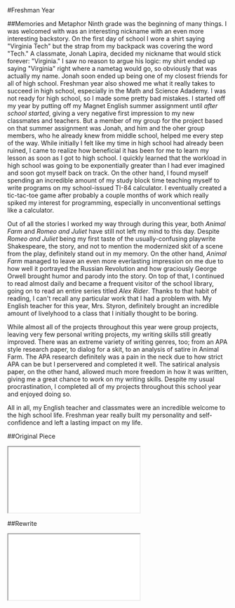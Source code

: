 #Freshman Year

##Memories and Metaphor
Ninth grade was the beginning of many things. I was welcomed with was an interesting nickname with an even more interesting backstory. On the first day of school I wore a shirt saying "Virginia Tech" but the strap from my backpack was covering the word "Tech." A classmate, Jonah Lapira, decided my nickname that would stick forever: "Virginia." I saw no reason to argue his logic: my shirt ended up saying "Virginia" right where a nametag would go, so obviously that was actually my name. Jonah soon ended up being one of my closest friends for all of high school. Freshman year also showed me what it really takes to succeed in high school, especially in the Math and Science Adademy. I was not ready for high school, so I made some pretty bad mistakes. I started off my year by putting off my Magnet English summer assignment until *after school started*, giving a very negative first impression to my new classmates and teachers. But a member of my group for the project based on that summer assignment was Jonah, and him and the oher group members, who he already knew from middle school, helped me every step of the way. While initially I felt like my time in high school had already been ruined, I came to realize how beneficial it has been for me to learn my lesson as soon as I got to high school. I quickly learned that the workload in high school was going to be exponentially greater than I had ever imagined and soon got myself back on track. On the other hand, I found myself spending an incredible amount of my study block time teaching myself to write programs on my school-issued TI-84 calculator. I eventually created a tic-tac-toe game after probably a couple months of work which really spiked my interest for programming, especially in unconventional settings like a calculator.

Out of all the stories I worked my way through during this year, both _Animal Farm_ and _Romeo and Juliet_ have still not left my mind to this day. Despite _Romeo and Juliet_ being my first taste of the usually-confusing playwrite Shakespeare, the story, and not to mention the modernized skit of a scene from the play, definitely stand out in my memory. On the other hand, _Animal Farm_ managed to leave an even more everlasting impression on me due to how well it portrayed the Russian Revolution and how graciously George Orwell brought humor and parody into the story. On top of that, I continued to read almost daily and became a frequent visitor of the school library, going on to read an entire series titled _Alex Rider_. Thanks to that habit of reading, I can't recall any particular work that I had a problem with. My English teacher for this year, Mrs. Styron, definitely brought an incredible amount of livelyhood to a class that I initially thought to be boring.

While almost all of the projects throughout this year were group projects, leaving very few personal writing projects, my writing skills still greatly improved. There was an extreme variety of writing genres, too; from an APA style research paper, to dialog for a skit, to an analysis of satire in Animal Farm. The APA research definitely was a pain in the neck due to how strict APA can be but I perservered and completed it well. The satirical analysis paper, on the other hand, allowed much more freedom in how it was written, giving me a great chance to work on my writing skills. Despite my usual procrastination, I completed all of my projects throughout this school year and enjoyed doing so.

All in all, my English teacher and classmates were an incredible welcome to the high school life. Freshman year really built my personality and self-confidence and left a lasting impact on my life.

##Original Piece
<iframe class="document autofit" src="original/doc.html" scrolling="no"></iframe>

##Rewrite
<iframe class="document autofit" src="rewrite/doc.html" scrolling="no"></iframe>